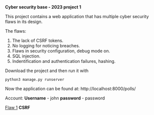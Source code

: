 **Cyber security base - 2023 project 1**

This project contains a web application that has multiple cyber security flaws in its design.

The flaws:
  1. The lack of CSRF tokens.
  2. No logging for noticing breaches.
  3. Flaws in security configuration, debug mode on.
  4. SQL injection.
  5. Indentification and authentication failures, hashing.

Download the project and then run it with

```
python3 manage.py runserver
```

Now the application can be found at:
http://localhost:8000/polls/

Account:
**Username** - john
**password** - password

[Flaw 1](https://github.com/LassiEH/CSB-Project/blob/b34fcf15f3a962548316a8ee654b242978b0137a/mysite/polls/templates/polls/detail.html#L13)
**CSRF**
